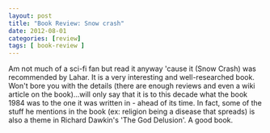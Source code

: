 ```yaml
---
layout: post
title: "Book Review: Snow crash"
date: 2012-08-01
categories: [review]
tags: [ book-review ]
---
```

Am not much of a sci-fi fan but read it anyway 'cause it (Snow Crash) was recommended by Lahar. It is a very interesting and well-researched book. Won't bore you with the details (there are enough reviews and even a wiki article on the book)...will only say that it is to this decade what the book 1984 was to the one it was written in - ahead of its time. In fact, some of the stuff he mentions in the book (ex: religion being a disease that spreads) is also a theme in Richard Dawkin's 'The God Delusion'. A good book.
